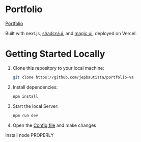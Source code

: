 # Portfolio

[Portfolio](https://jepbautista.github.io/portfolio-va/)

Built with next.js, [shadcn/ui](https://ui.shadcn.com/), and [magic ui](https://magicui.design/), deployed on Vercel.

# Getting Started Locally

1. Clone this repository to your local machine:

   ```bash
   git clone https://github.com/jepbautista/portfolio-va
   ```

2. Install dependencies:

   ```bash
   npm install
   ```

3. Start the local Server:

   ```bash
   npm run dev
   ```

4. Open the [Config file](./src/data/resume.tsx) and make changes

Install node PROPERLY
